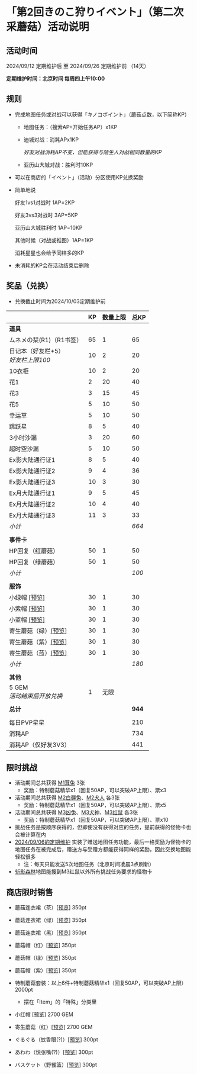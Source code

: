 # 「第2回きのこ狩りイベント」（第二次采蘑菇）活动说明

## 活动时间

2024/09/12 定期维护后 至 2024/09/26 定期维护前 （14天）

**定期维护时间：北京时间 每周四上午10:00**

## 规则

- 完成地图任务或对战可以获得「キノコポイント」（蘑菇点数，以下简称KP）

  - 地图任务：（搜索AP+开始任务AP）x1KP

  - 迪城对战：消耗APx1KP

    *好友对战消耗AP不变，但能获得与陌生人对战相同数量的KP*

  - 亚历山大城对战：胜利时10KP

- 可以在商店的「イベント」（活动）分区使用KP兑换奖励

- 简单地说

  好友1vs1对战时 1AP=2KP

  好友3vs3对战时 3AP=5KP

  亚历山大城胜利时 1AP=10KP

  其他时候（对战或推图）1AP=1KP

  消耗星星也会给予同样多的KP

- 未消耗的KP会在活动结束后删除

## 奖品（兑换）

- 兑换截止时间为2024/10/03定期维护前


|                                                              | KP   | 数量上限 | 总KP    |
| ------------------------------------------------------------ | ---- | -------- | ------- |
| **道具**                                                     |      |          |         |
| ムネメの栞(R1)（R1书签）                                     | 65   | 1        | 65      |
| 日记本（好友栏+5）<br />*好友栏上限100*                      | 10   | 2        | 20      |
| 10衣柜                                                       | 10   | 2        | 20      |
| 花1                                                          | 2    | 20       | 40      |
| 花3                                                          | 3    | 15       | 45      |
| 花5                                                          | 5    | 10       | 50      |
| 幸运草                                                       | 5    | 10       | 50      |
| 跳跃星                                                       | 8    | 5        | 40      |
| 3小时沙漏                                                    | 3    | 20       | 60      |
| 超时空沙漏                                                   | 5    | 10       | 50      |
| Ex影大陆通行证1                                              | 8    | 5        | 40      |
| Ex影大陆通行证2                                              | 9    | 4        | 36      |
| Ex影大陆通行证3                                              | 10   | 3        | 30      |
| Ex月大陆通行证1                                              | 9    | 5        | 45      |
| Ex月大陆通行证2                                              | 10   | 4        | 40      |
| Ex月大陆通行证3                                              | 11   | 3        | 33      |
| *小计*                                                       |      |          | *664*   |
|                                                              |      |          |         |
| **事件卡**                                                   |      |          |         |
| HP回复（红蘑菇）                                             | 50   | 1        | 50      |
| HP回复（绿蘑菇）                                             | 50   | 1        | 50      |
| *小计*                                                       |      |          | *100*   |
|                                                              |      |          |         |
| **服饰**                                                     |      |          |         |
| 小绿帽 <a href="../imgs/costumes/緑ずきん_Preview.png" target="_blank">[预览]</a> | 30   | 1        | 30      |
| 小紫帽 <a href="../imgs/costumes/紫ずきん_Preview.png" target="_blank">[预览]</a> | 30   | 1        | 30      |
| 小蓝帽 <a href="../imgs/costumes/青ずきん_Preview.png" target="_blank">[预览]</a> | 30   | 1        | 30      |
| 寄生蘑菇（绿）<a href="../imgs/costumes/パラサイトキノコ（緑）_Preview.png" target="_blank">[预览]</a> | 30   | 1        | 30      |
| 寄生蘑菇（紫）<a href="../imgs/costumes/パラサイトキノコ（紫）_Preview.png" target="_blank">[预览]</a> | 30   | 1        | 30      |
| 寄生蘑菇（蓝）<a href="../imgs/costumes/パラサイトキノコ（青）_Preview.png" target="_blank">[预览]</a> | 30   | 1        | 30      |
| *小计*                                                       |      |          | *180*   |
|                                                              |      |          |         |
| **其他**                                                     |      |          |         |
| 5 GEM<br />*活动结束后开放兑换*                              | 1    | 无限     |         |
|                                                              |      |          |         |
| **总计**                                                     |      |          | **944** |
|                                                              |      |          |         |
| 每日PVP星星                                                  |      |          | 210     |
| 消耗AP                                                       |      |          | 734     |
| 消耗AP（仅好友3V3）                                          |      |          | 441     |

## 限时挑战

- 活动期间总共获得 [M1茸兔](https://w.atwiki.jp/unlight-fbtw/pages/62.html#id_e9140146) 3张
  - 奖励：特制蘑菇精华x1（回复50AP，可以突破AP上限）、票x3
- 活动期间总共获得 [M2白疆兔](https://w.atwiki.jp/unlight-fbtw/pages/62.html#id_e9140146)、[M2犬人](https://w.atwiki.jp/unlight-fbtw/pages/62.html#id_6e3c82a9) 各3张
  - 奖励：特制蘑菇精华x1（回复50AP，可以突破AP上限）、票x5
- 活动期间总共获得 [M3凶兔](https://w.atwiki.jp/unlight-fbtw/pages/62.html#id_e9140146)、[M3犬神](https://w.atwiki.jp/unlight-fbtw/pages/62.html#id_6e3c82a9)、[M3红鼠](https://w.atwiki.jp/unlight-fbtw/pages/62.html#id_88a7a0f2) 各3张
  - 奖励：特制蘑菇精华x1（回复50AP，可以突破AP上限）、票x10
- 挑战任务是按顺序获得的，但即使没有获得对应的任务，提前获得的怪物卡也会被计算在内
- [2024/09/06的定期维护](history/20240906.md) 实装了赠送地图任务功能，最后一格奖励为怪物卡的地图任务在被完成后，赠送方与受赠方都能获得同样的奖励，因此交换地图能轻松很多
  - 注：每天只能发送5次地图任务（北京时间凌晨3点刷新）
- [斩影森林](https://w.atwiki.jp/unlight-fbtw/pages/24.html)地图能搜到M3红鼠以外所有挑战任务要求的怪物卡

## 商店限时销售

- 蘑菇连衣裙（茶）<a href="../imgs/costumes/きのこワンピース（茶）_Preview.jpg" target="_blank">[预览]</a> 350pt
- 蘑菇连衣裙（绿）<a href="../imgs/costumes/きのこワンピース（緑）_Preview.jpg" target="_blank">[预览]</a> 350pt
- 蘑菇连衣裙（黑）<a href="../imgs/costumes/きのこワンピース（黒）_Preview.jpg" target="_blank">[预览]</a> 350pt
- 蘑菇帽（红）<a href="../imgs/costumes/きのこハット（赤）_Preview.png" target="_blank">[预览]</a> 350pt
- 蘑菇帽（绿）<a href="../imgs/costumes/きのこハット（緑）_Preview.png" target="_blank">[预览]</a> 350pt
- 蘑菇帽（紫）<a href="../imgs/costumes/きのこハット（紫）_Preview.png" target="_blank">[预览]</a> 350pt
- 特制蘑菇套装：以上6件+特制蘑菇精华x1（回复50AP，可以突破AP上限） 2000pt
  - 摆在「Item」的「特殊」分类里

- 小红帽 <a href="../imgs/costumes/赤ずきん_Preview.png" target="_blank">[预览]</a> 2700 GEM
- 寄生蘑菇（红）<a href="../imgs/costumes/パラサイトキノコ（赤）_Preview.png" target="_blank">[预览]</a> 2700 GEM

- ぐるぐる（蚊香眼(?)）<a href="../imgs/costumes/ぐるぐる_Preview.png" target="_blank">[预览]</a> 300pt
- あわわ（慌张嘴(?)）<a href="../imgs/costumes/あわわ_Preview.png" target="_blank">[预览]</a> 300pt
- バスケット（野餐篮）<a href="../imgs/costumes/バスケット_Preview.jpg" target="_blank">[预览]</a> 300pt
